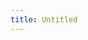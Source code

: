 ```yaml
---
title: Untitled
---
```


<div align="right"><figure><img src="broken-reference" alt=""><figcaption></figcaption></figure></div>
